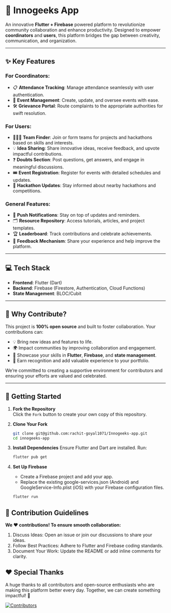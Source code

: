 # 🌟 Innogeeks App

An innovative **Flutter + Firebase** powered platform to revolutionize community collaboration and enhance productivity. Designed to empower **coordinators** and **users**, this platform bridges the gap between creativity, communication, and organization.

---

## ✨ Key Features

### For Coordinators:
- 📋 **Attendance Tracking**: Manage attendance seamlessly with user authentication.
- 📅 **Event Management**: Create, update, and oversee events with ease.
- 🛠️ **Grievance Portal**: Route complaints to the appropriate authorities for swift resolution.

### For Users:
- 🧑‍🤝‍🧑 **Team Finder**: Join or form teams for projects and hackathons based on skills and interests.
- 💡 **Idea Sharing**: Share innovative ideas, receive feedback, and upvote impactful contributions.
- ❓ **Doubts Section**: Post questions, get answers, and engage in meaningful discussions.
- 🎟️ **Event Registration**: Register for events with detailed schedules and updates.
- 🚀 **Hackathon Updates**: Stay informed about nearby hackathons and competitions.

### General Features:
- 🔔 **Push Notifications**: Stay on top of updates and reminders.
- 🗂️ **Resource Repository**: Access tutorials, articles, and project templates.
- 🏆 **Leaderboard**: Track contributions and celebrate achievements.
- 📝 **Feedback Mechanism**: Share your experience and help improve the platform.

---

## 💻 Tech Stack

- **Frontend**: Flutter (Dart)
- **Backend**: Firebase (Firestore, Authentication, Cloud Functions)
- **State Management**: BLOC/Cubit

---

## 🌟 Why Contribute?

This project is **100% open source** and built to foster collaboration. Your contributions can:
- 💡 Bring new ideas and features to life.
- 🌍 Impact communities by improving collaboration and engagement.
- 🚀 Showcase your skills in **Flutter**, **Firebase**, and **state management**.
- 🏅 Earn recognition and add valuable experience to your portfolio.

We’re committed to creating a supportive environment for contributors and ensuring your efforts are valued and celebrated.

---

## 📜 Getting Started

1. **Fork the Repository**  
   Click the `Fork` button to create your own copy of this repository.

2. **Clone Your Fork**
   ```bash
   git clone git@github.com:rachit-goyal1071/Innogeeks-app.git
   cd innogeeks-app
   ```
3. **Install Dependencies**
   Ensure Flutter and Dart are installed. Run:
   ```bash
   flutter pub get
   ```
4. **Set Up Firebase**
   - Create a Firebase project and add your app.
   - Replace the existing google-services.json (Android) and GoogleService-Info.plist (iOS) with your Firebase configuration files.
   ```bash
   flutter run
   ```

## 🤝 Contribution Guidelines
    
   **We ❤️ contributions! To ensure smooth collaboration:**
1. Discuss Ideas: Open an issue or join our discussions to share your ideas.
2. Follow Best Practices: Adhere to Flutter and Firebase coding standards.
3. Document Your Work: Update the README or add inline comments for clarity.

## ❤️ Special Thanks
   A huge thanks to all contributors and open-source enthusiasts who are making this platform better every day. Together, we can create something impactful! 🚀


   [![Contributors](https://contrib.rocks/image?repo=rachit-goyal1071/Innogeeks-app)](https://github.com/rachit-goyal1071/Innogeeks-app/graphs/contributors)
